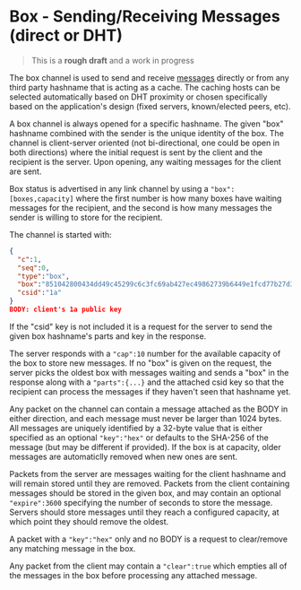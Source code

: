 # Box - Sending/Receiving Messages (direct or DHT)

> This is a **rough draft** and a work in progress

The box channel is used to send and receive [messages](messages.md) directly or from any third party hashname that is acting as a cache.  The caching hosts can be selected automatically based on DHT proximity or chosen specifically based on the application's design (fixed servers, known/elected peers, etc).

A box channel is always opened for a specific hashname.  The given "box" hashname combined with the sender is the unique identity of the box. The channel is client-server oriented (not bi-directional, one could be open in both directions) where the initial request is sent by the client and the recipient is the server.  Upon opening, any waiting messages for the client are sent.

Box status is advertised in any link channel by using a `"box":[boxes,capacity]` where the first number is how many boxes have waiting messages for the recipient, and the second is how many messages the sender is willing to store for the recipient.

The channel is started with:

```json
{
  "c":1,
  "seq":0,
  "type":"box",
  "box":"851042800434dd49c45299c6c3fc69ab427ec49862739b6449e1fcd77b27d3a6",
  "csid":"1a"
}
BODY: client's 1a public key
```

If the "csid" key is not included it is a request for the server to send the given box hashname's parts and key in the response.

The server responds with a `"cap":10` number for the available capacity of the box to store new messages.  If no "box" is given on the request, the server picks the oldest box with messages waiting and sends a "box" in the response along with a `"parts":{...}` and the attached csid key so that the recipient can process the messages if they haven't seen that hashname yet.

Any packet on the channel can contain a message attached as the BODY in either direction, and each message must never be larger than 1024 bytes.  All messages are uniquely identified by a 32-byte value that is either specified as an optional `"key":"hex"` or defaults to the SHA-256 of the message (but may be different if provided).  If the box is at capacity, older messages are automaticlly removed when new ones are sent.

Packets from the server are messages waiting for the client hashname and will remain stored until they are removed.  Packets from the client containing messages should be stored in the given box, and may contain an optional `"expire":3600` specifying the number of seconds to store the message.  Servers should store messages until they reach a configured capacity, at which point they should remove the oldest.

A packet with a `"key":"hex"` only and no BODY is a request to clear/remove any matching message in the box.

Any packet from the client may contain a `"clear":true` which empties all of the messages in the box before processing any attached message.
